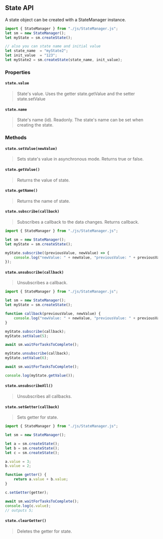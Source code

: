 ## State API 

A state object can be created with a StateManager instance.
```js
import { StateManager } from "./js/StateManager.js";
let sm = new StateManager();
let myState = sm.createState();

// also you can state name and initial value
let state_name  = "myState2";
let init_value  = "123";
let myState2 = sm.createState(state_name, init_value); 

```

### Properties
#### `state.value`
> State's value. Uses the getter state.getValue and the setter state.setValue

#### `state.name`
> State's name (id). Readonly. The state's name can be set when creating the state.


### Methods
#### `state.setValue(newValue)`
> Sets state's value in asynchronous mode. 
> Returns true or false.

#### `state.getValue()`
> Returns the value of state. 

#### `state.getName()`
> Returns the name of state. 

#### `state.subscribe(callback)`
> Subscribes a callback to the data changes. Returns callback.

```js
import { StateManager } from "./js/StateManager.js";

let sm = new StateManager();
let myState = sm.createState();

myState.subscribe((previousValue, newValue) => {
    console.log("newValue: " + newValue, "previousValue: " + previousValue);
});
```

#### `state.unsubscribe(callback)`
> Unsubscribes a callback.

```js
import { StateManager } from "./js/StateManager.js";

let sm = new StateManager();
let myState = sm.createState();

function callback(previousValue, newValue) {
    console.log("newValue: " + newValue, "previousValue: " + previousValue);
}

myState.subscribe(callback);
myState.setValue(5);

await sm.waitForTasksToComplete();

myState.unsubscribe(callback);
myState.setValue(6);

await sm.waitForTasksToComplete();

console.log(myState.getValue());
```

#### `state.unsubscribeAll()`
> Unsubscribes all callbacks.

#### `state.setGetter(callback)`
> Sets getter for state.
```js
import { StateManager } from "./js/StateManager.js";

let sm = new StateManager();

let a = sm.createState();
let b = sm.createState();
let c = sm.createState();

a.value = 3;
b.value = 2;

function getter() {
    return a.value + b.value;
}

c.setGetter(getter);

await sm.waitForTasksToComplete();
console.log(c.value);
// outputs 5;
```

#### `state.clearGetter()`
> Deletes the getter for state.
